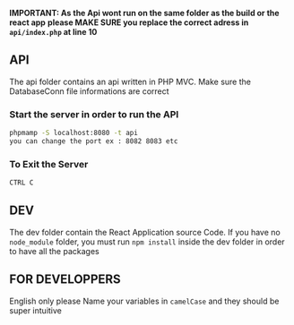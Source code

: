 **IMPORTANT: As the Api wont run on the same folder as the build or the react app**
**please MAKE SURE you replace the correct adress in `api/index.php` at line 10**

## API

The api folder contains an api written in PHP MVC.
Make sure the DatabaseConn file informations are correct

### Start the server in order to run the API

```bash
phpmamp -S localhost:8080 -t api
you can change the port ex : 8082 8083 etc
```

### To Exit the Server

```bash
CTRL C
```

## DEV

The dev folder contain the React Application source Code.
If you have no `node_module` folder, you must run `npm install` inside the dev folder in order to have all the packages

## FOR DEVELOPPERS

English only please
Name your variables in `camelCase` and they should be super intuitive
